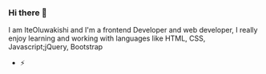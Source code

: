 ### Hi there 👋
I am IteOluwakishi and I'm a frontend Developer and web developer, I really enjoy learning and working with languages like HTML, CSS, Javascript;jQuery, Bootstrap

- ⚡ 
